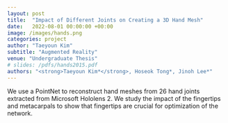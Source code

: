 ```yaml
---
layout: post
title:  "Impact of Different Joints on Creating a 3D Hand Mesh"
date:   2022-08-01 00:00:00 +00:00
image: /images/hands.png
categories: project
author: "Taeyoun Kim"
subtitle: "Augmented Reality"
venue: "Undergraduate Thesis"
# slides: /pdfs/hands2015.pdf
authors: "<strong>Taeyoun Kim*</strong>, Hoseok Tong*, Jinoh Lee*"
---
```

We use a PointNet to reconstruct hand meshes from 26 hand joints extracted from Microsoft Hololens 2. We study the impact of the fingertips and metacarpals to show that fingertips are crucial for optimization of the network.